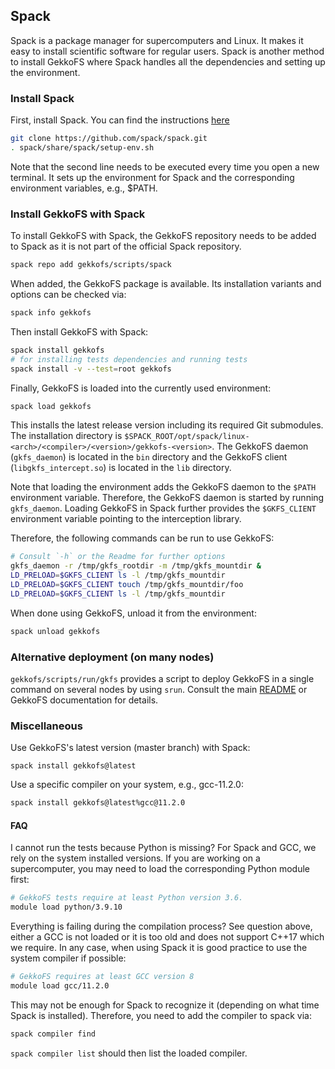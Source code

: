 ## Spack

Spack is a package manager for supercomputers and Linux. It makes it easy to install scientific software for regular
users.
Spack is another method to install GekkoFS where Spack handles all the dependencies and setting up the environment.

### Install Spack

First, install Spack. You can find the instructions [here](https://spack.readthedocs.io/en/latest/getting_started.html)

```bash
git clone https://github.com/spack/spack.git
. spack/share/spack/setup-env.sh
```

Note that the second line needs to be executed every time you open a new terminal. It sets up the environment for Spack
and the corresponding environment variables, e.g., $PATH.

### Install GekkoFS with Spack

To install GekkoFS with Spack, the GekkoFS repository needs to be added to Spack as it is not part of the official Spack
repository.

```bash
spack repo add gekkofs/scripts/spack
```

When added, the GekkoFS package is available. Its installation variants and options can be checked via:

```bash
spack info gekkofs
```

Then install GekkoFS with Spack:

```bash
spack install gekkofs
# for installing tests dependencies and running tests
spack install -v --test=root gekkofs
```

Finally, GekkoFS is loaded into the currently used environment:

```bash
spack load gekkofs
```

This installs the latest release version including its required Git submodules. The installation directory is
`$SPACK_ROOT/opt/spack/linux-<arch>/<compiler>/<version>/gekkofs-<version>`. The GekkoFS daemon (`gkfs_daemon`) is
located in the `bin` directory and the GekkoFS client (`libgkfs_intercept.so`) is located in the `lib` directory.

Note that loading the environment adds the GekkoFS daemon to the `$PATH` environment variable. Therefore, the GekkoFS
daemon is started by running `gkfs_daemon`. Loading GekkoFS in Spack further provides the `$GKFS_CLIENT` environment
variable pointing to the interception library.

Therefore, the following commands can be run to use GekkoFS:

```bash
# Consult `-h` or the Readme for further options
gkfs_daemon -r /tmp/gkfs_rootdir -m /tmp/gkfs_mountdir &
LD_PRELOAD=$GKFS_CLIENT ls -l /tmp/gkfs_mountdir
LD_PRELOAD=$GKFS_CLIENT touch /tmp/gkfs_mountdir/foo
LD_PRELOAD=$GKFS_CLIENT ls -l /tmp/gkfs_mountdir
```

When done using GekkoFS, unload it from the environment:

```bash
spack unload gekkofs
```

### Alternative deployment (on many nodes)

`gekkofs/scripts/run/gkfs` provides a script to deploy GekkoFS in a single command on several nodes by using `srun`.
Consult the main [README](../../README.md) or GekkoFS documentation for details.

### Miscellaneous

Use GekkoFS's latest version (master branch) with Spack:

```
spack install gekkofs@latest
```

Use a specific compiler on your system, e.g., gcc-11.2.0:

```bash
spack install gekkofs@latest%gcc@11.2.0
```

#### FAQ

I cannot run the tests because Python is missing? For Spack and GCC, we rely on the system installed versions. If you
are working on a supercomputer, you may need to load the corresponding Python module first:

```bash
# GekkoFS tests require at least Python version 3.6.
module load python/3.9.10
```

Everything is failing during the compilation process? See question above, either a GCC is not loaded or it is too old
and does not support C++17 which we require. In any case, when using Spack it is good practice to use the system
compiler if possible:

```bash
# GekkoFS requires at least GCC version 8
module load gcc/11.2.0
```

This may not be enough for Spack to recognize it (depending on what time Spack is installed). Therefore, you need to add
the compiler to spack via:

```bash
spack compiler find
```

`spack compiler list` should then list the loaded compiler.